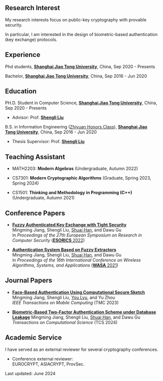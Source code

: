 
## Research Interest

My research interests focus on public-key cryptography with provable security. 

In particular, I am interested in the design of biometric-based authentication (key exchange) protocols.

## Experience

Phd students, [**Shanghai Jiao Tong University**](http://en.sjtu.edu.cn/), China, Sep 2020 - Presents

Bachelor, [**Shanghai Jiao Tong University**](http://en.sjtu.edu.cn/), China, Sep 2016 - Jun 2020

## Education

PH.D. Student in Computer Science, [**Shanghai Jiao Tong University**](http://en.sjtu.edu.cn/), China, Sep 2020 - Presents
- Advisor: Prof. [**Shengli Liu**](http://english.seiee.sjtu.edu.cn/english/detail/841_671.htm)

B.S. in Information Engineering ([Zhiyuan Honors Class](https://en.zhiyuan.sjtu.edu.cn/en)), [**Shanghai Jiao Tong University**](http://en.sjtu.edu.cn/), China, Sep 2016 - Jun 2020
- Thesis Supervisor: Prof. [**Shengli Liu**](http://english.seiee.sjtu.edu.cn/english/detail/841_671.htm)

## Teaching Assistant

- MATH2203: **Modern Algebras** (Undergraduate,  Autumn 2022)  

- CS7301: **Modern Cryptographic Algorithms** (Graduate, Spring 2023, Spring 2024)  

- CS1501: **Thinking and Methodology in Programming (C++)**	(Undergraduate, Autumn 2021)  

## Conference Papers

- **[Fuzzy Authenticated Key Exchange with Tight Security](https://link.springer.com/chapter/10.1007/978-3-031-17146-8_17)**  
  Mingming Jiang, Shengli Liu, [Shuai Han](https://dalenhan.github.io/), and Dawu Gu  
  In _Proceedings of the 27th European Symposium on Research in Computer Security_ ([**ESORICS** 2022](https://esorics2022.compute.dtu.dk/))
  
- **[Authentication System Based on Fuzzy Extractors](https://link.springer.com/chapter/10.1007/978-3-030-86137-7_51)**  
  Mingming Jiang, Shengli Liu, [Shuai Han](https://dalenhan.github.io/), and Dawu Gu  
  In _Proceedings of the 16th International Conference on Wireless Algorithms, Systems, and Applications_ ([**WASA** 2021](http://wasa-conference.org/WASA2021/))


## Journal Papers

- **[Face-Based Authentication Using Computational Secure Sketch](https://ieeexplore.ieee.org/document/9895318)**  
  Mingming Jiang, Shengli Liu, [You Lyu](https://lvyouyw.github.io/youlyu/), and Yu Zhou  
  _IEEE Transactions on Mobile Computing_ (TMC 2023) 

- **[Biometric-Based Two-Factor Authentication Scheme under Database Leakage](https://www.sciencedirect.com/science/article/pii/S0304397524001671?via%3Dihub)**
   Mingming Jiang, Shengli Liu, [Shuai Han](https://dalenhan.github.io/), and Dawu Gu
  _Transactions on Computational Science_ (TCS 2024)

## Academic Service

I have served as an external reviewer for several cryptography conferences.  

- Conference external reviewer:  
  EUROCRYPT, ASIACRYPT, ProvSec.


Last updated: June 2024
